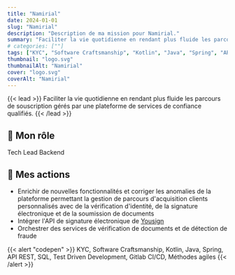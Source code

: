 ```yaml
---
title: "Namirial"
date: 2024-01-01
slug: "Namirial"
description: "Description de ma mission pour Namirial."
summary: "Faciliter la vie quotidienne en rendant plus fluide les parcours de souscription gérés par une plateforme de services de confiance qualifiés."
# categories: [""]
tags: ["KYC", "Software Craftsmanship", "Kotlin", "Java", "Spring", "API REST", "SQL", "Test Driven Development", "Gitlab CI/CD", "Méthodes agiles"]
thumbnail: "logo.svg"
thumbnailAlt: "Namirial"
cover: "logo.svg"
coverAlt: "Namirial"
---
```


{{< lead >}}
Faciliter la vie quotidienne en rendant plus fluide les parcours de souscription gérés par une plateforme
de services de confiance qualifiés.
{{< /lead >}}

## :necktie: Mon rôle

Tech Lead Backend

## :dart: Mes actions

* Enrichir de nouvelles fonctionnalités et corriger les anomalies de la plateforme permettant la gestion
de parcours d'acquisition clients personnalisés avec de la vérification d'identité, de la signature électronique et
de la soumission de documents
* Intégrer l'API de signature électronique de [Yousign](https://yousign.com/fr-fr/)
* Orchestrer des services de vérification de documents et de détection de fraude

{{< alert "codepen" >}}
KYC, Software Craftsmanship, Kotlin, Java, Spring, API REST, SQL, Test Driven Development, Gitlab CI/CD,
Méthodes agiles
{{< /alert >}}
